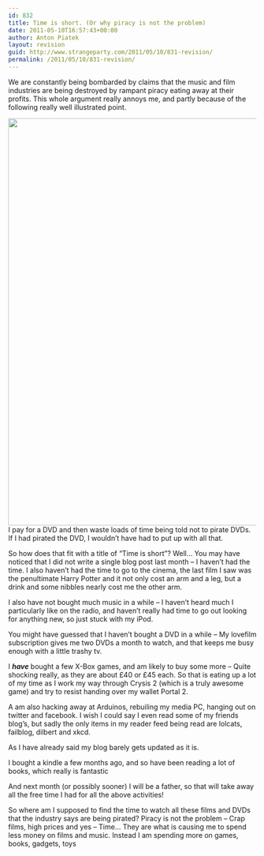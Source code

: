 ```yaml
---
id: 832
title: Time is short. (Or why piracy is not the problem)
date: 2011-05-10T16:57:43+00:00
author: Anton Piatek
layout: revision
guid: http://www.strangeparty.com/2011/05/10/831-revision/
permalink: /2011/05/10/831-revision/
---
```

We are constantly being bombarded by claims that the music and film industries are being destroyed by rampant piracy eating away at their profits. This whole argument really annoys me, and partly because of the following really well illustrated point.

[<img class="aligncenter" title="Pirated DVD Vs. Legal DVD" src="http://main.makeuseoflimited.netdna-cdn.com/tech-fun/wp-content/uploads/2010/02/pirateddvd1.png" alt="" width="800" height="825" />](http://www.makeuseof.com/tech-fun/pirated-dvd-vs-legal-dvd/)I pay for a DVD and then waste loads of time being told not to pirate DVDs. If I had pirated the DVD, I wouldn&#8217;t have had to put up with all that.

So how does that fit with a title of &#8220;Time is short&#8221;? Well&#8230; You may have noticed that I did not write a single blog post last month &#8211; I haven&#8217;t had the time. I also haven&#8217;t had the time to go to the cinema, the last film I saw was the penultimate Harry Potter and it not only cost an arm and a leg, but a drink and some nibbles nearly cost me the other arm.

I also have not bought much music in a while &#8211; I haven&#8217;t heard much I particularly like on the radio, and haven&#8217;t really had time to go out looking for anything new, so just stuck with my iPod.

You might have guessed that I haven&#8217;t bought a DVD in a while &#8211; My lovefilm subscription gives me two DVDs a month to watch, and that keeps me busy enough with a little trashy tv.

I **_have_** bought a few X-Box games, and am likely to buy some more &#8211; Quite shocking really, as they are about £40 or £45 each. So that is eating up a lot of my time as I work my way through Crysis 2 (which is a truly awesome game) and try to resist handing over my wallet Portal 2.

A am also hacking away at Arduinos, rebuiling my media PC, hanging out on twitter and facebook. I wish I could say I even read some of my friends blog&#8217;s, but sadly the only items in my reader feed being read are lolcats, failblog, dilbert and xkcd.

As I have already said my blog barely gets updated as it is.

I bought a kindle a few months ago, and so have been reading a lot of books, which really is fantastic

And next month (or possibly sooner) I will be a father, so that will take away all the free time I had for all the above activities!

So where am I supposed to find the time to watch all these films and DVDs that the industry says are being pirated? Piracy is not the problem &#8211; Crap films, high prices and yes &#8211; Time&#8230; They are what is causing me to spend less money on films and music. Instead I am spending more on games, books, gadgets, toys